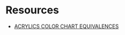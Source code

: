 # Resources

- [ACRYLICS COLOR CHART EQUIVALENCES](https://www.ak-masters.com/app/pdf/ACRYLICSCOLORCHART+EQUIVALENCES.pdf)
